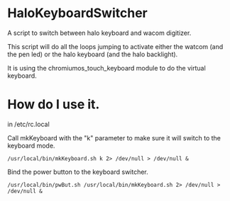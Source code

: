 # HaloKeyboardSwitcher
A script to switch between halo keyboard and wacom digitizer.

This script will do all the loops jumping to activate either the watcom (and
the pen led) or the halo keyboard (and the halo backlight).

It is using the chromiumos_touch_keyboard module to do the virtual keyboard.

# How do I use it.

in /etc/rc.local

Call mkKeyboard with the "k" parameter to make sure it will switch to the keyboard mode.

    /usr/local/bin/mkKeyboard.sh k 2> /dev/null > /dev/null &

Bind the power button to the keyboard switcher.

    /usr/local/bin/pwBut.sh /usr/local/bin/mkKeyboard.sh 2> /dev/null > /dev/null &

